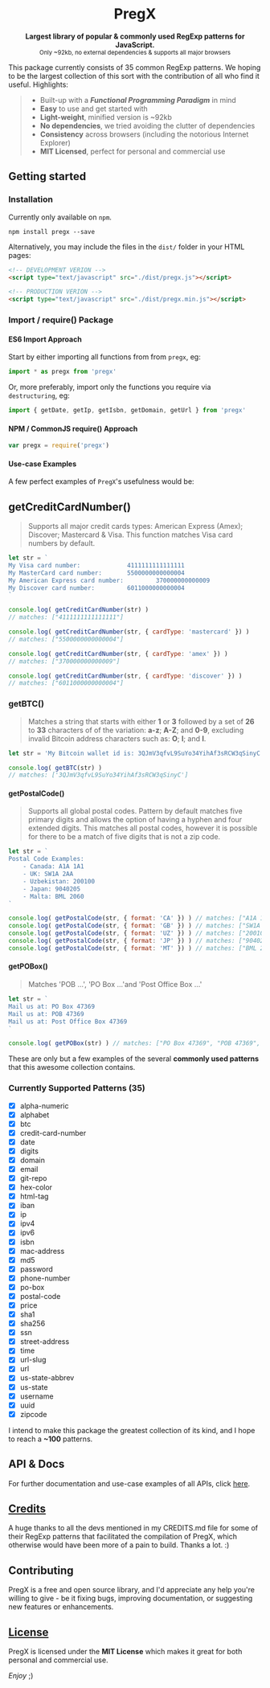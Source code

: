
<h1 align="center">PregX</h1>

<p align="center">
	<strong>Largest library of popular &amp; commonly used RegExp patterns for JavaScript.</strong>
	<br>
	<small>Only ~92kb, no external dependencies &amp; supports all major browsers</small>
</p>

This package currently consists of 35 common RegExp patterns. We hoping to be the largest collection of this sort with the contribution of all who find it useful. Highlights:

> - Built-up with a ***Functional Programming Paradigm*** in mind
> - **Easy** to use and get started with
> - **Light-weight**, minified version is ~92kb
> - **No dependencies**, we tried avoiding the clutter of dependencies
> - **Consistency** across browsers (including the notorious Internet Explorer)
> - **MIT Licensed**, perfect for personal and commercial use

## Getting started
### Installation

Currently only available on `npm`.

```
npm install pregx --save
```

Alternatively, you may include the files in the `dist/` folder in your HTML pages:

```html
<!-- DEVELOPMENT VERION -->
<script type="text/javascript" src="./dist/pregx.js"></script>

<!-- PRODUCTION VERION -->
<script type="text/javascript" src="./dist/pregx.min.js"></script>
```

### Import / require() Package
#### ES6 Import Approach
Start by either importing all functions from from `pregx`, eg:

```javascript
import * as pregx from 'pregx'
```

Or, more preferably, import only the functions you require via `destructuring`, eg:

```javascript
import { getDate, getIp, getIsbn, getDomain, getUrl } from 'pregx'
```

#### NPM / CommonJS require() Approach

```javascript
var pregx = require('pregx')
```

#### Use-case Examples

A few perfect examples of `PregX`'s usefulness would be:

## getCreditCardNumber()
> Supports all major credit cards types: American Express (Amex); Discover; Mastercard &amp; Visa. This function matches Visa card numbers by default.
```javascript
let str = `
My Visa card number: 			 4111111111111111
My MasterCard card number: 		 5500000000000004
My American Express card number:         370000000000009
My Discover card number: 		 6011000000000004
`

console.log( getCreditCardNumber(str) )
// matches: ["4111111111111111"]

console.log( getCreditCardNumber(str, { cardType: 'mastercard' }) )
// matches: ["5500000000000004"]

console.log( getCreditCardNumber(str, { cardType: 'amex' }) )
// matches: ["370000000000009"]

console.log( getCreditCardNumber(str, { cardType: 'discover' }) )
// matches: ["6011000000000004"]
```

### getBTC()
> Matches a string that starts with either **1** or **3** followed by a set of **26** to **33** characters of of the variation: **a-z**; **A-Z**; and **0-9**, excluding invalid Bitcoin address characters such as: **O**; **I**; and **l**.
```javascript
let str = 'My Bitcoin wallet id is: 3QJmV3qfvL9SuYo34YihAf3sRCW3qSinyC'

console.log( getBTC(str) )
// matches: ['3QJmV3qfvL9SuYo34YihAf3sRCW3qSinyC']
```

#### getPostalCode()
> Supports all global postal codes. Pattern by default matches five primary digits and allows the option of having a hyphen and four extended digits. This matches all postal codes, however it is possible for there to be a match of five digits that is not a zip code.
```javascript
let str = `
Postal Code Examples:
	- Canada: A1A 1A1
	- UK: SW1A 2AA
	- Uzbekistan: 200100
	- Japan: 9040205
	- Malta: BML 2060
`

console.log( getPostalCode(str, { format: 'CA' }) ) // matches: ["A1A 1A1"]
console.log( getPostalCode(str, { format: 'GB' }) ) // matches: ["SW1A 2AA"]
console.log( getPostalCode(str, { format: 'UZ' }) ) // matches: ["200100"]
console.log( getPostalCode(str, { format: 'JP' }) ) // matches: ["9040205"]
console.log( getPostalCode(str, { format: 'MT' }) ) // matches: ["BML 206"]
```

#### getPOBox()
> Matches 'POB ...', 'PO Box ...'and 'Post Office Box ...'
```javascript
let str = `
Mail us at: PO Box 47369
Mail us at: POB 47369
Mail us at: Post Office Box 47369
`

console.log( getPOBox(str) ) // matches: ["PO Box 47369", "POB 47369", "Post Office Box 47369"]
```

These are only but a few examples of the several **commonly used patterns** that this awesome collection contains.

### Currently Supported Patterns (35)

- [X] alpha-numeric
- [X] alphabet
- [X] btc
- [X] credit-card-number
- [X] date
- [X] digits
- [X] domain
- [X] email
- [X] git-repo
- [X] hex-color
- [X] html-tag
- [X] iban
- [X] ip
- [X] ipv4
- [X] ipv6
- [X] isbn
- [X] mac-address
- [X] md5
- [X] password
- [X] phone-number
- [X] po-box
- [X] postal-code
- [X] price
- [X] sha1
- [X] sha256
- [X] ssn
- [X] street-address
- [X] time
- [X] url-slug
- [X] url
- [X] us-state-abbrev
- [X] us-state
- [X] username
- [X] uuid
- [X] zipcode

I intend to make this package the greatest collection of its kind, and I hope to reach a **~100** patterns.

## API &amp; Docs

For further documentation and use-case examples of all APIs, click [here](https://github.com/bukharim96/pregx/blob/master/docs/DOCUMENTATION.md).

## [Credits](https://github.com/bukharim96/pregx/blob/master/CREDITS.md)

A huge thanks to all the devs mentioned in my CREDITS.md file for some of their RegExp patterns that facilitated the compilation of PregX, which otherwise would have been more of a pain to build. Thanks a lot. :)

## Contributing

PregX is a free and open source library, and I'd appreciate any help you're willing to give - be it fixing bugs, improving documentation, or suggesting new features or enhancements.

## [License](https://github.com/bukharim96/pregx/blob/master/LICENSE)

PregX is licensed under the **MIT License** which makes it great for both personal and commercial use.

*Enjoy* ;)
